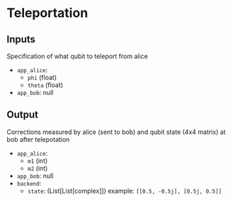 # Teleportation
## Inputs
Specification of what qubit to teleport from alice
* `app_alice`:
  * `phi` (float)
  * `theta` (float)
* `app_bob`: null

## Output
Corrections measured by alice (sent to bob) and qubit state (4x4 matrix) at bob after telepotation
* `app_alice`:
  * `m1` (int)
  * `m2` (int)
* `app_bob`: null
* `backend`:
  * `state`: (List[List[complex]])
    example: `[[0.5, -0.5j], [0.5j, 0.5]]`
